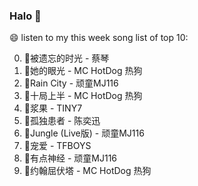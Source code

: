 

### Halo 👋

😄 listen to my this week song list of top 10:

0. 🌈被遗忘的时光 - 蔡琴
1. 🌈她的眼光 - MC HotDog 热狗
2. 🌈Rain City - 顽童MJ116
3. 🌈十局上半 - MC HotDog 热狗
4. 🌈浆果 - TINY7
5. 🌈孤独患者 - 陈奕迅
6. 🌈Jungle (Live版) - 顽童MJ116
7. 🌈宠爱 - TFBOYS
8. 🌈有点神经 - 顽童MJ116
9. 🌈约翰屈伏塔 - MC HotDog 热狗

